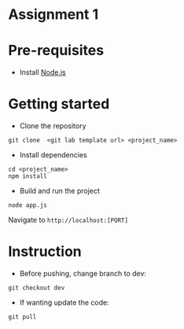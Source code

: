 # Assignment 1

# Pre-requisites
- Install [Node.js](https://nodejs.org/en/)


# Getting started
- Clone the repository
```
git clone  <git lab template url> <project_name>
```
- Install dependencies
```
cd <project_name>
npm install
```
- Build and run the project
```
node app.js
```
  Navigate to `http://localhost:[PORT]`



# Instruction
- Before pushing, change branch to dev:
```
git checkout dev
```
- If wanting update the code:
```
git pull
```